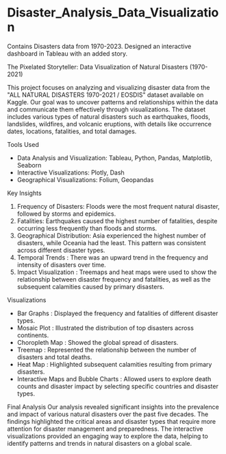 # Disaster_Analysis_Data_Visualization
Contains Disasters data from 1970-2023.  Designed an interactive dashboard in Tableau with an added story. 

The Pixelated Storyteller: Data Visualization of Natural Disasters (1970-2021)

This project focuses on analyzing and visualizing disaster data from the "ALL NATURAL DISASTERS 1970-2021 / EOSDIS" dataset available on Kaggle. Our goal was to uncover patterns and relationships within the data and communicate them effectively through visualizations. The dataset includes various types of natural disasters such as earthquakes, floods, landslides, wildfires, and volcanic eruptions, with details like occurrence dates, locations, fatalities, and total damages.

Tools Used
- Data Analysis and Visualization: Tableau, Python, Pandas, Matplotlib, Seaborn
- Interactive Visualizations: Plotly, Dash
- Geographical Visualizations: Folium, Geopandas

Key Insights
1. Frequency of Disasters: Floods were the most frequent natural disaster, followed by storms and epidemics.
2. Fatalities: Earthquakes caused the highest number of fatalities, despite occurring less frequently than floods and storms.
3.  Geographical Distribution: Asia experienced the highest number of disasters, while Oceania had the least. This pattern was consistent across different disaster types.
4.  Temporal Trends : There was an upward trend in the frequency and intensity of disasters over time.
5.  Impact Visualization : Treemaps and heat maps were used to show the relationship between disaster frequency and fatalities, as well as the subsequent calamities caused by primary disasters.

Visualizations
-  Bar Graphs : Displayed the frequency and fatalities of different disaster types.
-  Mosaic Plot : Illustrated the distribution of top disasters across continents.
-  Choropleth Map : Showed the global spread of disasters.
-  Treemap : Represented the relationship between the number of disasters and total deaths.
-  Heat Map : Highlighted subsequent calamities resulting from primary disasters.
-  Interactive Maps and Bubble Charts : Allowed users to explore death counts and disaster impact by selecting specific countries and disaster types.

Final Analysis
Our analysis revealed significant insights into the prevalence and impact of various natural disasters over the past five decades. The findings highlighted the critical areas and disaster types that require more attention for disaster management and preparedness. The interactive visualizations provided an engaging way to explore the data, helping to identify patterns and trends in natural disasters on a global scale.
